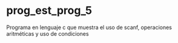 # prog_est_prog_5
Programa en lenguaje c que muestra el uso de scanf, operaciones aritméticas y uso de condiciones 

